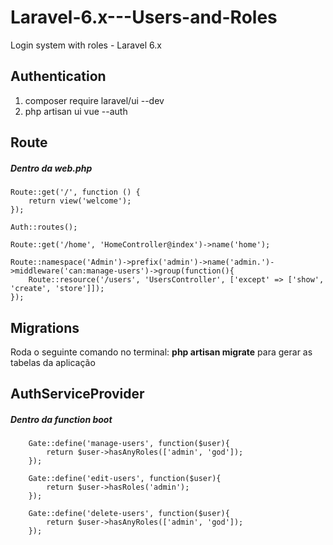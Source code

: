 # Laravel-6.x---Users-and-Roles
Login system with roles - Laravel 6.x

## Authentication
<ol>
<li>composer require laravel/ui --dev</li>
<li>php artisan ui vue --auth</li>
</ol>


## Route
##### Dentro da web.php 

    Route::get('/', function () {
        return view('welcome');
    });

    Auth::routes();

    Route::get('/home', 'HomeController@index')->name('home');

    Route::namespace('Admin')->prefix('admin')->name('admin.')->middleware('can:manage-users')->group(function(){
        Route::resource('/users', 'UsersController', ['except' => ['show', 'create', 'store']]);
    });

## Migrations
Roda o seguinte comando no terminal: **php artisan migrate** para gerar as tabelas da aplicação

## AuthServiceProvider
##### Dentro da function boot

        Gate::define('manage-users', function($user){
            return $user->hasAnyRoles(['admin', 'god']);
        });

        Gate::define('edit-users', function($user){
            return $user->hasRoles('admin');
        });

        Gate::define('delete-users', function($user){
            return $user->hasAnyRoles(['admin', 'god']);
        });
